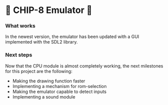 # 💾 CHIP-8 Emulator 👾
### What works
In the newest version, the emulator has been updated with a GUI implemented with the SDL2 library. 

### Next steps
Now that the CPU module is almost completely working, the next milestones for this project are the following:
- Making the drawing function faster
- Implementing a mechanism for rom-selection 
- Making the emulator capable to detect inputs
- Implementing a sound module

